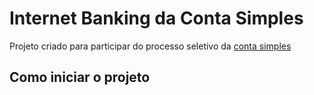<h1>Internet Banking da Conta Simples</h1>

Projeto criado para participar do processo seletivo da [conta simples](https://github.com/adilier/ContaSimples)

<h2>Como iniciar o projeto</h2>
